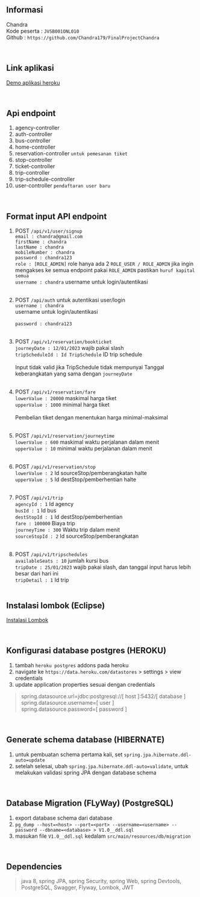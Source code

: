 ## Informasi 
Chandra <br>
Kode peserta : `JVSB001ONL010` <br>
Github : `https://github.com/Chandra179/FinalProjectChandra` <br>


<br>


## Link aplikasi
[Demo aplikasi heroku](https://bus-alexandria.herokuapp.com/swagger-ui.html)


<br>


## Api endpoint

1. agency-controller
2. auth-controller
3. bus-controller
4. home-controller
5. reservation-controller `untuk pemesanan tiket`
6. stop-controller
7. ticket-controller
8. trip-controller
9. trip-schedule-controller
10. user-controller `pendaftaran user baru`


<br>


## Format input API endpoint

1.  POST `/api/v1/user/signup` <br>
   `email : chandra@gmail.com` <br>
   `firstName : chandra` <br>
   `lastName : chandra` <br>
   `mobileNumber : chandra` <br>
   `password : chandra123` <br>
   `role : [ROLE_ADMIN]` role hanya ada 2 `ROLE_USER / ROLE_ADMIN` jika ingin mengakses ke semua endpoint pakai `ROLE_ADMIN` pastikan `huruf kapital semua` <br>
   `username : chandra` username untuk login/autentikasi <br><br>
   
2.  POST `/api/auth` untuk autentikasi user/login <br>
   `username : chandra` <br> username untuk login/autentikasi <br><br>
   `password : chandra123` <br><br>
    
3.  POST `/api/v1/reservation/bookticket` <br>
   `journeyDate : 12/01/2023` wajib pakai slash <br>
   `tripScheduleId : Id TripSchedule` ID trip schedule <br><br>
    Input tidak valid jika TripSchedule tidak mempunyai Tanggal keberangkatan yang sama dengan `journeyDate` <br><br>

4.  POST `/api/v1/reservation/fare` <br>
   `lowerValue : 20000` maskimal harga tiket <br>
   `upperValue : 1000` minimal harga tiket <br><br>
   Pembelian tiket dengan menentukan harga minimal-maksimal <br><br>

5.  POST `/api/v1/reservation/journeytime` <br>
   `lowerValue : 600` maskimal waktu perjalanan dalam menit <br>
   `upperValue : 10` minimal waktu perjalanan dalam menit <br><br>
   
6.  POST `/api/v1/reservation/stop` <br>
   `lowerValue : 2` Id sourceStop/pemberangkatan halte <br>
   `upperValue : 5` Id destStop/pemberhentian halte <br><br>
   
7.  POST `/api/v1/trip` <br>
   `agencyId : 1` Id agency <br>
   `busId : 1` Id bus <br>
   `destStopId : 1` Id destStop/pemberhentian <br>
   `fare : 100000` Biaya trip <br>
   `journeyTime : 300` Waktu trip dalam menit <br>
   `sourceStopId : 2` Id sourceStop/pemberangkatan <br><br>

8.  POST `/api/v1/tripschedules` <br>
   `availableSeats : 10` jumlah kursi bus <br>
   `tripDate : 25/01/2023` wajib pakai slash, dan tanggal input harus lebih besar dari hari ini <br>
   `tripDetail : 1` Id trip <br><br>


## Instalasi lombok (Eclipse)
[Instalasi Lombok](https://www.youtube.com/watch?v=8DZub6SybKE&t=616s)


<br>



## Konfigurasi database postgres (HEROKU) 
1. tambah `heroku postgres` addons pada heroku
2. navigate ke `https://data.heroku.com/datastores` > settings > view credentials
3. update application properties sesuai dengan credentials

> spring.datasource.url=jdbc:postgresql://[ host ]:5432/[ database ] <br>
spring.datasource.username=[ user ] <br>
spring.datasource.password=[ password ] <br>


<br>


## Generate schema database (HIBERNATE) 
1. untuk pembuatan schema pertama kali, set `spring.jpa.hibernate.ddl-auto=update`
2. setelah selesai, ubah `spring.jpa.hibernate.ddl-auto=validate`, untuk melakukan validasi spring JPA dengan database schema


<br>


## Database Migration (FLyWay) (PostgreSQL)
1. export database schema dari database 
2. `pg_dump --host=<host> --port=<port> --username=<username> --password --dbname=<database> > V1.0__ddl.sql`
3. masukan file `V1.0__ddl.sql` kedalam `src/main/resources/db/migration`


<br>


## Dependencies
> java 8, spring JPA, spring Security, spring Web, spring Devtools, PostgreSQL, Swagger, Flyway, Lombok, JWT


